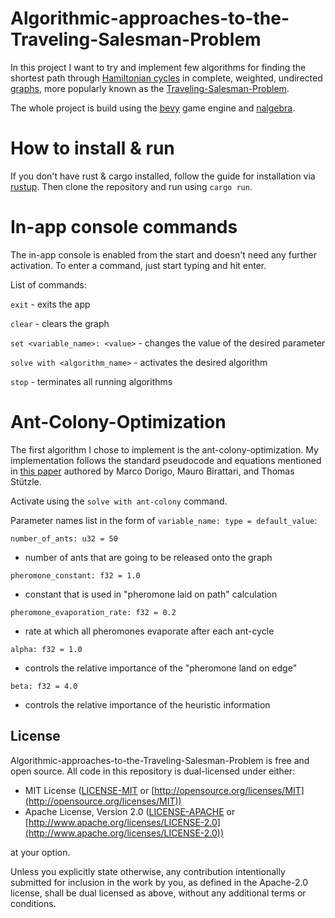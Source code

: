# Algorithmic-approaches-to-the-Traveling-Salesman-Problem

In this project I want to try and implement few algorithms for finding the shortest path through [Hamiltonian cycles](https://en.wikipedia.org/wiki/Hamiltonian_path) in complete, weighted, undirected [graphs](https://en.wikipedia.org/wiki/Graph_(discrete_mathematics)), more popularly known as the [Traveling-Salesman-Problem](https://en.wikipedia.org/wiki/Travelling_salesman_problem).

The whole project is build using the [bevy](https://github.com/bevyengine/bevy) game engine and [nalgebra](https://github.com/dimforge/nalgebra).

# How to install & run
If you don't have rust & cargo installed, follow the guide for installation via [rustup](https://www.rust-lang.org/tools/install).
Then clone the repository and run using `cargo run`.

# In-app console commands
The in-app console is enabled from the start and doesn't need any further activation. To enter a command, just start typing and hit enter.

List of commands:

`exit` - exits the app

`clear` - clears the graph

`set <variable_name>: <value>` - changes the value of the desired parameter

`solve with <algorithm_name>` - activates the desired algorithm

`stop` - terminates all running algorithms


# Ant-Colony-Optimization

The first algorithm I chose to implement is the ant-colony-optimization. My implementation follows the standard pseudocode and equations mentioned in [this paper](https://www.semanticscholar.org/paper/Ant-colony-optimization%3A-artificial-ants-as-a-Dorigo-Birattari/058c6c7c37fb6970d322aad4a46c43b1cac0bf66) authored by Marco Dorigo, Mauro Birattari, and Thomas Stützle.

Activate using the `solve with ant-colony` command.

Parameter names list in the form of `variable_name: type = default_value`: 

`number_of_ants: u32 = 50` 
- number of ants that are going to be released onto the graph

`pheromone_constant: f32 = 1.0` 
- constant that is used in "pheromone laid on path" calculation

`pheromone_evaporation_rate: f32 = 0.2` 
- rate at which all pheromones evaporate after each ant-cycle

`alpha: f32 = 1.0`
- controls the relative importance of the "pheromone land on edge"

`beta: f32 = 4.0`
- controls the relative importance of the heuristic information

## License
Algorithmic-approaches-to-the-Traveling-Salesman-Problem is free and open source. All code in this repository is dual-licensed under either:

* MIT License ([LICENSE-MIT](docs/LICENSE-MIT) or [http://opensource.org/licenses/MIT](http://opensource.org/licenses/MIT))
* Apache License, Version 2.0 ([LICENSE-APACHE](docs/LICENSE-APACHE) or [http://www.apache.org/licenses/LICENSE-2.0](http://www.apache.org/licenses/LICENSE-2.0))

at your option.

Unless you explicitly state otherwise, any contribution intentionally submitted
for inclusion in the work by you, as defined in the Apache-2.0 license, shall be dual licensed as above, without any
additional terms or conditions.
